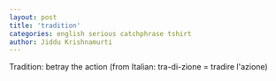```yaml
---
layout: post
title: 'tradition'
categories: english serious catchphrase tshirt
author: Jiddu Krishnamurti
---
```


Tradition: betray the action (from Italian: tra-di-zione = tradire l'azione)
